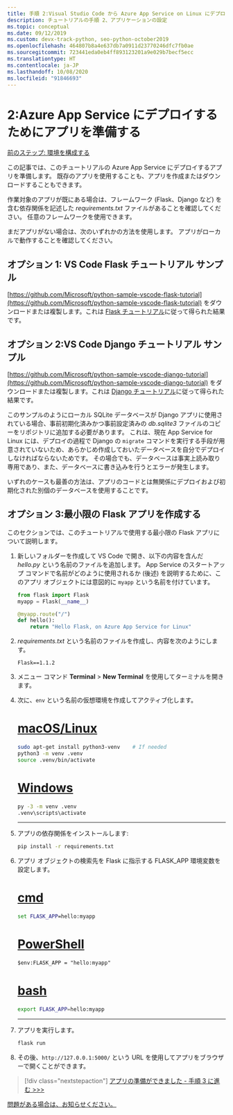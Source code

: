 ```yaml
---
title: 手順 2:Visual Studio Code から Azure App Service on Linux にデプロイするアプリを準備する
description: チュートリアルの手順 2、アプリケーションの設定
ms.topic: conceptual
ms.date: 09/12/2019
ms.custom: devx-track-python, seo-python-october2019
ms.openlocfilehash: 464807b8a4e637db7a0911d23770246dfc7fb0ae
ms.sourcegitcommit: 723441eda0eb4ff893123201a9e029b7becf5ecc
ms.translationtype: HT
ms.contentlocale: ja-JP
ms.lasthandoff: 10/08/2020
ms.locfileid: "91846693"
---
```

# <a name="2-prepare-your-app-for-deployment-to-azure-app-service"></a>2:Azure App Service にデプロイするためにアプリを準備する

[前のステップ: 環境を構成する](tutorial-deploy-app-service-on-linux-01.md)

この記事では、このチュートリアルの Azure App Service にデプロイするアプリを準備します。 既存のアプリを使用することも、アプリを作成またはダウンロードすることもできます。

作業対象のアプリが既にある場合は、フレームワーク (Flask、Django など) を含む依存関係を記述した *requirements.txt* ファイルがあることを確認してください。 任意のフレームワークを使用できます。

まだアプリがない場合は、次のいずれかの方法を使用します。 アプリがローカルで動作することを確認してください。

## <a name="option-1-vs-code-flask-tutorial-sample"></a>オプション 1: VS Code Flask チュートリアル サンプル

[https://github.com/Microsoft/python-sample-vscode-flask-tutorial](https://github.com/Microsoft/python-sample-vscode-flask-tutorial) をダウンロードまたは複製します。これは [Flask チュートリアル](https://code.visualstudio.com/docs/python/tutorial-flask)に従って得られた結果です。

## <a name="option-2-vs-code-django-tutorial-sample"></a>オプション 2:VS Code Django チュートリアル サンプル

[https://github.com/Microsoft/python-sample-vscode-django-tutorial](https://github.com/Microsoft/python-sample-vscode-django-tutorial) をダウンロードまたは複製します。これは [Django チュートリアル](https://code.visualstudio.com/docs/python/tutorial-django)に従って得られた結果です。

このサンプルのようにローカル SQLite データベースが Django アプリに使用されている場合、事前初期化済みかつ事前設定済みの *db.sqlite3* ファイルのコピーをリポジトリに追加する必要があります。 これは、現在 App Service for Linux には、デプロイの過程で Django の `migrate` コマンドを実行する手段が用意されていないため、あらかじめ作成しておいたデータベースを自分でデプロイしなければならないためです。 その場合でも、データベースは事実上読み取り専用であり、また、データベースに書き込みを行うとエラーが発生します。

いずれのケースも最善の方法は、アプリのコードとは無関係にデプロイおよび初期化された別個のデータベースを使用することです。

## <a name="option-3-create-a-minimal-flask-app"></a>オプション 3:最小限の Flask アプリを作成する

このセクションでは、このチュートリアルで使用する最小限の Flask アプリについて説明します。

1. 新しいフォルダーを作成して VS Code で開き、以下の内容を含んだ *hello.py* という名前のファイルを追加します。 App Service のスタートアップ コマンドで名前がどのように使用されるか (後述) を説明するために、このアプリ オブジェクトには意図的に `myapp` という名前を付けています。

    ```python
    from flask import Flask
    myapp = Flask(__name__)

    @myapp.route("/")
    def hello():
        return "Hello Flask, on Azure App Service for Linux"
    ```

1. *requirements.txt* という名前のファイルを作成し、内容を次のようにします。

    ```text
    Flask==1.1.2
    ```

1. メニュー コマンド **Terminal** > **New Terminal** を使用してターミナルを開きます。

1. 次に、`env` という名前の仮想環境を作成してアクティブ化します。

    # <a name="macoslinux"></a>[macOS/Linux](#tab/linux)

    ```bash
    sudo apt-get install python3-venv    # If needed
    python3 -m venv .venv
    source .venv/bin/activate
    ```

    # <a name="windows"></a>[Windows](#tab/windows)

    ```cmd
    py -3 -m venv .venv
    .venv\scripts\activate
    ```

    ---

1. アプリの依存関係をインストールします:

    ```cmd
    pip install -r requirements.txt
    ```

1. アプリ オブジェクトの検索先を Flask に指示する FLASK_APP 環境変数を設定します。

    # <a name="cmd"></a>[cmd](#tab/cmd)

    ```cmd
    set FLASK_APP=hello:myapp
    ```

    # <a name="powershell"></a>[PowerShell](#tab/powershell)

    ```ps
    $env:FLASK_APP = "hello:myapp"
    ```

   # <a name="bash"></a>[bash](#tab/bash)

    ```bash
    export FLASK_APP=hello:myapp
    ```

    ---

1. アプリを実行します。

    ```cmd
    flask run
    ```

1. その後、`http://127.0.0.1:5000/` という URL を使用してアプリをブラウザーで開くことができます。

> [!div class="nextstepaction"]
> [アプリの準備ができました - 手順 3 に進む >>>](tutorial-deploy-app-service-on-linux-03.md)

[問題がある場合は、お知らせください。](https://aka.ms/FlaskVSCQuickstartHelp)
